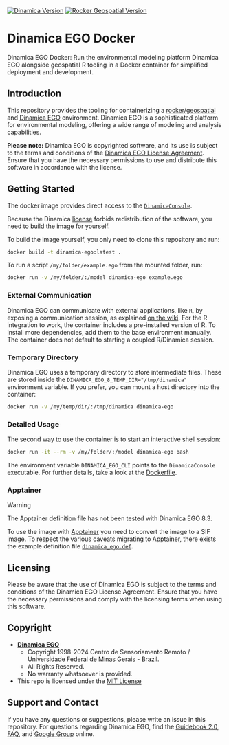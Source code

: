 [![Dinamica Version](https://img.shields.io/badge/Dinamica-v8.3-blue.svg)](https://dinamicaego.com/dinamica-8/)
[![Rocker Geospatial Version](https://img.shields.io/badge/rocker/geospatial-v4.5-blue.svg)](https://hub.docker.com/r/rocker/geospatial/tags?name=4.5)

# Dinamica EGO Docker

Dinamica EGO Docker: Run the environmental modeling platform Dinamica EGO alongside
geospatial R tooling in a Docker container for simplified deployment and development.

## Introduction

This repository provides the tooling for containerizing a
[rocker/geospatial](https://rocker-project.org/images/versioned/rstudio.html) and
[Dinamica EGO](https://www.dinamicaego.com/) environment. Dinamica EGO is a
sophisticated platform for environmental modeling, offering a wide range of modeling and
analysis capabilities.

**Please note:**
Dinamica EGO is copyrighted software, and its use is subject to the terms and 
conditions of the [Dinamica EGO License Agreement](https://dinamicaego.com/license/).
Ensure that you have the necessary permissions to use and distribute this software 
in accordance with the license.

## Getting Started

The docker image provides direct access to the
[`DinamicaConsole`](https://dinamicaego.com/dinamica/dokuwiki/doku.php?id=tutorial:dinamica_ego_script_language_and_console_launcher).

Because the Dinamica [license](https://dinamicaego.com/license/) forbids redistribution of the software, you need to build the image for yourself.

To build the image yourself, you only need to clone this repository and run:

```bash
docker build -t dinamica-ego:latest .
```

To run a script `/my/folder/example.ego` from the mounted folder, run:

```bash
docker run -v /my/folder/:/model dinamica-ego example.ego
```

### External Communication

Dinamica EGO can communicate with external applications, like `R`, by exposing a
communication session, as explained
[on the wiki](https://dinamicaego.com/dokuwiki/doku.php?id=external_communication).
For the R integration to work, the container includes a pre-installed version of R.
To install more dependencies, add them to the base environment manually.
The container does not default to starting a coupled R/Dinamica session.

### Temporary Directory

Dinamica EGO uses a temporary directory to store intermediate files.
These are stored inside the `DINAMICA_EGO_8_TEMP_DIR="/tmp/dinamica"` environment variable.
If you prefer, you can mount a host directory into the container:

```bash
docker run -v /my/temp/dir/:/tmp/dinamica dinamica-ego
```

### Detailed Usage

The second way to use the container is to start an interactive shell session:

```bash
docker run -it --rm -v /my/folder/:/model dinamica-ego bash
```

The environment variable `DINAMICA_EGO_CLI` points to the `DinamicaConsole` executable.
For further details, take a look at the [Dockerfile](Dockerfile).

### Apptainer

> [!WARNING]  
> The Apptainer definition file has not been tested with Dinamica EGO 8.3.

To use the image with [Apptainer](https://apptainer.org/docs/user/main/)
you need to convert the image to a SIF image.
To respect the various caveats migrating to Apptainer,
there exists the example definition file [`dinamica_ego.def`](dinamica_ego.def).

## Licensing

Please be aware that the use of Dinamica EGO is subject to the terms and conditions of the Dinamica EGO License Agreement. Ensure that you have the necessary permissions and comply with the licensing terms when using this software.

## Copyright

- [**Dinamica EGO**](https://dinamicaego.com/license/)
  - Copyright 1998-2024 Centro de Sensoriamento Remoto / Universidade Federal de Minas Gerais - Brazil.
  - All Rights Reserved.
  - No warranty whatsoever is provided.
- This repo is licensed under the [MIT License](LICENSE)

## Support and Contact

If you have any questions or suggestions, please write an issue in this repository.
For questions regarding Dinamica EGO, find the
[Guidebook 2.0](https://www.dinamicaego.com/dokuwiki/doku.php?id=guidebook_start),
[FAQ](https://dinamicaego.com/dokuwiki/doku.php?id=faq), and
[Google Group](https://groups.google.com/g/dinamica-ego) online.
